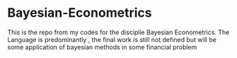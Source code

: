 # Bayesian-Econometrics
This is the repo from my codes for the disciplie Bayesian Econometrics. The Language is predominantly , the final work is still not defined but will be some application of bayesian methods in some financial problem
